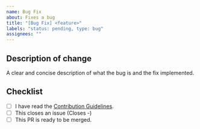 ```yaml
---
name: Bug Fix
about: Fixes a bug
title: "[Bug Fix] <feature>"
labels: "status: pending, type: bug"
assignees: ""
---
```


<!-- 1. Put an `x` in all the boxes that apply -->
<!-- 2. Replace necessary things -->
<!-- 3. Remove `<>` when replacing with values -->

## Description of change

A clear and concise description of what the bug is and the fix implemented.

## Checklist

-   [ ] I have read the [Contribution Guidelines](https://yukino-app.github.io/wiki/developers/contribution/#contribution).
-   [ ] This closes an issue (Closes -) <!-- Replace `-` with `#<issue number>` if it does -->
-   [ ] This PR is ready to be merged.
